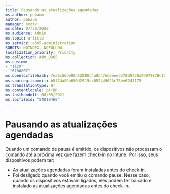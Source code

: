 ```yaml
---
title: Pausando as atualizações agendadas
ms.author: pebaum
author: pebaum
manager: scotv
ms.date: 07/30/2020
ms.audience: Admin
ms.topic: article
ms.service: o365-administration
ROBOTS: NOINDEX, NOFOLLOW
localization_priority: Priority
ms.collection: Adm_O365
ms.custom:
- "1129"
- "6700007"
ms.openlocfilehash: 7ea6c56de00a52080c4a8b47eb5eeee37838420a9e979878c10aeb12885a8b99
ms.sourcegitcommit: b5f7da89a650d2915dc652449623c78be6247175
ms.translationtype: HT
ms.contentlocale: pt-BR
ms.lasthandoff: 08/05/2021
ms.locfileid: "54010460"
---
```

# <a name="pausing-scheduled-updates"></a>Pausando as atualizações agendadas

Quando um comando de pausa é emitido, os dispositivos não processam o comando até a próxima vez que fazem check-in no Intune. Por isso, seus dispositivos podem ter:

- As atualizações agendadas foram instaladas antes do check-in.
- Foi desligado quando você emitiu o comando pause. Nesse caso, quando os dispositivos estavam ligados, eles podem ter baixado e instalado as atualizações agendadas antes do check-in.